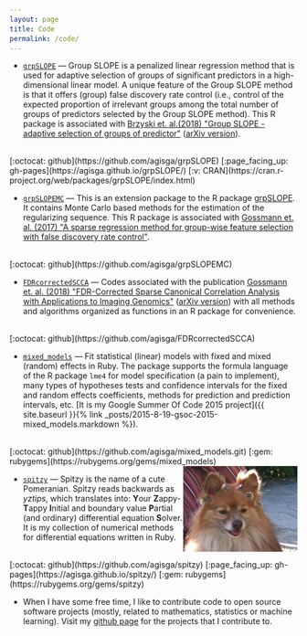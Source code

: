 ```yaml
---
layout: page
title: Code
permalink: /code/
---
```


* [`grpSLOPE`](https://github.com/agisga/grpSLOPE) &mdash; Group SLOPE is a penalized linear regression method that is used for adaptive selection of groups of significant predictors in a high-dimensional linear model. A unique feature of the Group SLOPE method is that it offers (group) false discovery rate control (i.e., control of the expected proportion of irrelevant groups among the total number of groups of predictors selected by the Group SLOPE method). This R package is associated with [Brzyski et. al.(2018) "Group SLOPE - adaptive selection of groups of predictor"](http://dx.doi.org/10.1080/01621459.2017.1411269) ([arXiv version](http://arxiv.org/abs/1610.04960)).
<br>
[:octocat: github](https://github.com/agisga/grpSLOPE) [:page_facing_up: gh-pages](https://agisga.github.io/grpSLOPE/) [:v: CRAN](https://cran.r-project.org/web/packages/grpSLOPE/index.html)

* [`grpSLOPEMC`](https://github.com/agisga/grpSLOPEMC) &mdash; This is an extension package to the R package [grpSLOPE](https://cran.r-project.org/package=grpSLOPE). It contains Monte Carlo based methods for the estimation of the regularizing sequence. This R package is associated with [Gossmann et. al. (2017) "A sparse regression method for group-wise feature selection with false discovery rate control"](http://dx.doi.org/10.1109/TCBB.2017.2780106).
<br>
[:octocat: github](https://github.com/agisga/grpSLOPEMC)

* [`FDRcorrectedSCCA`](https://github.com/agisga/FDRcorrectedSCCA) &mdash; Codes associated with the publication [Gossmann et. al. (2018) "FDR-Corrected Sparse Canonical Correlation Analysis with Applications to Imaging Genomics"](http://dx.doi.org/10.1109/TMI.2018.2815583) ([arXiv version](http://arxiv.org/abs/1705.04312)) with all methods and algorithms organized as functions in an R package for convenience.
<br>
[:octocat: github](https://github.com/agisga/FDRcorrectedSCCA)

* [`mixed_models`](https://github.com/agisga/mixed_models) &mdash; Fit statistical (linear) models with fixed and mixed (random) effects in Ruby. The package supports the formula language of the R package `lme4` for model specification (a pain to implement), many types of hypotheses tests and confidence intervals for the fixed and random effects coefficients, methods for prediction and prediction intervals, etc. [It is my Google Summer Of Code 2015 project]({{ site.baseurl }}{% link _posts/2015-8-19-gsoc-2015-mixed_models.markdown %}).
<br>
[:octocat: github](https://github.com/agisga/mixed_models.git) [:gem: rubygems](https://rubygems.org/gems/mixed_models)

<img style="float: right;" src="/images/spitzy_small.jpg">

* [`spitzy`](https://github.com/agisga/spitzy) &mdash; Spitzy is the name of a cute Pomeranian. Spitzy reads backwards as *yztips*, which translates into: **Y**our **Z**appy-**T**appy **I**nitial and boundary value **P**artial (and ordinary) differential equation **S**olver.  It is my collection of numerical methods for differential equations written in Ruby.
<br>
[:octocat: github](https://github.com/agisga/spitzy) [:page_facing_up: gh-pages](https://agisga.github.io/spitzy/) [:gem: rubygems](https://rubygems.org/gems/spitzy)

* When I have some free time, I like to contribute code to open source software projects (mostly, related to mathematics, statistics or machine learning). Visit my [github page](https://github.com/agisga) for the projects that I contribute to.
